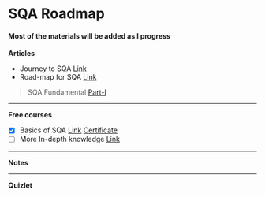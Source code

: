# SQA Roadmap
#### Most of the materials will be added as I progress

**Articles**
- Journey to SQA [Link](https://www.linkedin.com/pulse/ongoing-journey-software-quality-assurancesqa-sarowar-alam-saidi/)
- Road-map for SQA [Link](https://www.linkedin.com/pulse/road-map-become-sqa-base-sarowar-alam-saidi/)
> SQA Fundamental [Part-I](https://www.linkedin.com/pulse/sqa-fundamental-part-i-sarowar-alam-saidi/)
---
**Free courses**
- [X] Basics of SQA [Link](https://www.mygreatlearning.com/academy/courses/5444842/43771#?utm_source=share_with_friends) [Certificate](https://olympus1.mygreatlearning.com/course_certificate/IQMVYWVU)
- [ ] More In-depth knowledge [Link]()
---
**Notes**

---
**Quizlet**

